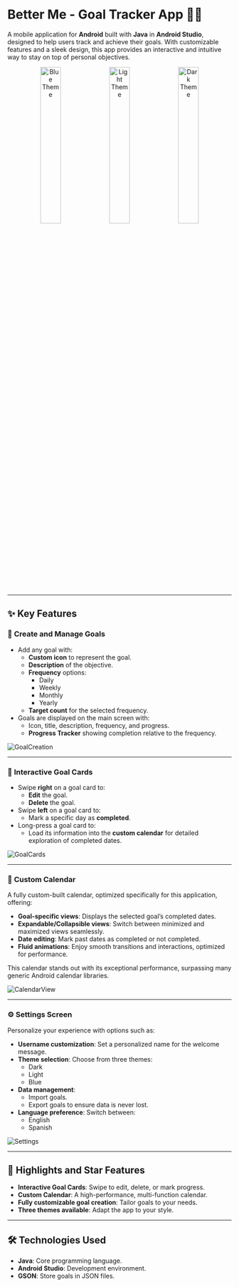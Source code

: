 # Better Me - Goal Tracker App 📱🎯

A mobile application for **Android** built with **Java** in **Android Studio**, designed to help users track and achieve their goals. With customizable features and a sleek design, this app provides an interactive and intuitive way to stay on top of personal objectives.

<p align="center">
  <img src="./BlueTheme.jpg" alt="Blue Theme" width="30%">
  <img src="./LightTheme.jpg" alt="Light Theme" width="30%">
  <img src="./DarkTheme.jpg" alt="Dark Theme" width="30%">
</p>

---

## ✨ Key Features

### 📝 **Create and Manage Goals**
- Add any goal with:
  - **Custom icon** to represent the goal.
  - **Description** of the objective.
  - **Frequency** options:
    - Daily
    - Weekly
    - Monthly
    - Yearly
  - **Target count** for the selected frequency.
- Goals are displayed on the main screen with:
  - Icon, title, description, frequency, and progress.
  - **Progress Tracker** showing completion relative to the frequency.
 
![GoalCreation](./GoalCreation.jpg)

---

### 🎯 **Interactive Goal Cards**
- Swipe **right** on a goal card to:
  - **Edit** the goal.
  - **Delete** the goal.
- Swipe **left** on a goal card to:
  - Mark a specific day as **completed**.
- Long-press a goal card to:
  - Load its information into the **custom calendar** for detailed exploration of completed dates.
 
![GoalCards](./GoalCards.jpg)

---

### 📆 **Custom Calendar**
A fully custom-built calendar, optimized specifically for this application, offering:
- **Goal-specific views**: Displays the selected goal’s completed dates.
- **Expandable/Collapsible views**: Switch between minimized and maximized views seamlessly.
- **Date editing**: Mark past dates as completed or not completed.
- **Fluid animations**: Enjoy smooth transitions and interactions, optimized for performance.

This calendar stands out with its exceptional performance, surpassing many generic Android calendar libraries.

![CalendarView](./CalendarView.jpg)

---

### ⚙️ **Settings Screen**
Personalize your experience with options such as:
- **Username customization**: Set a personalized name for the welcome message.
- **Theme selection**: Choose from three themes:
  - Dark
  - Light
  - Blue
- **Data management**:
  - Import goals.
  - Export goals to ensure data is never lost.
- **Language preference**: Switch between:
  - English
  - Spanish
 
![Settings](./Settings.jpg)

---

## 🚀 Highlights and Star Features
- **Interactive Goal Cards**: Swipe to edit, delete, or mark progress.
- **Custom Calendar**: A high-performance, multi-function calendar.
- **Fully customizable goal creation**: Tailor goals to your needs.
- **Three themes available**: Adapt the app to your style.

---

## 🛠️ Technologies Used
- **Java**: Core programming language.
- **Android Studio**: Development environment.
- **GSON**: Store goals in JSON files.
